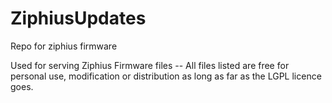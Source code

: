 ZiphiusUpdates
==============

Repo for ziphius firmware

Used for serving Ziphius Firmware files -- All files listed are free for personal use, modification or distribution as long as far
as the LGPL licence goes.
